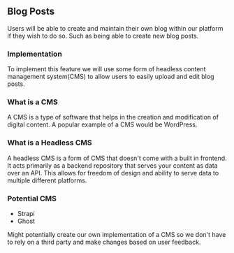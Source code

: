 ## Blog Posts 

Users will be able to create and maintain their own blog within our platform if they wish to do so. Such as being able to create new blog posts.

### Implementation

To implement this feature we will use some form of headless content management system(CMS) to allow users to easily upload and edit blog posts.

### What is a CMS

A CMS is a type of software that helps in the creation and modification of digital content. A popular example of a CMS would be WordPress.

### What is a Headless CMS

A headless CMS is a form of CMS that doesn't come with a built in frontend. It acts primarily as a backend repository that serves your content 
as data over an API. This allows for freedom of design and ability to serve data to multiple different platforms. 

### Potential CMS 

- Strapi 
- Ghost

Might potentially create our own implementation of a CMS so we don't have to rely on a third party and make changes based on user feedback. 
